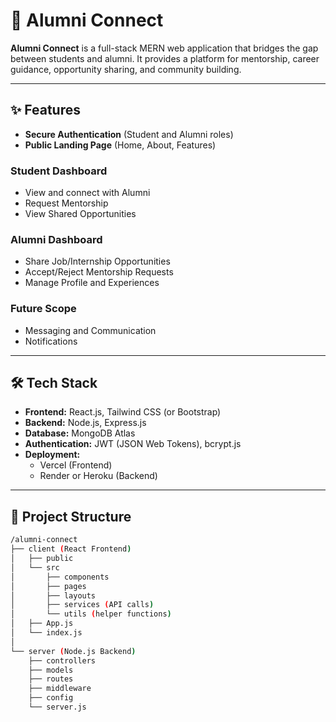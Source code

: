 # 🏫 Alumni Connect

**Alumni Connect** is a full-stack MERN web application that bridges the gap between students and alumni. It provides a platform for mentorship, career guidance, opportunity sharing, and community building.

---

## ✨ Features

- **Secure Authentication** (Student and Alumni roles)
- **Public Landing Page** (Home, About, Features)

### Student Dashboard
- View and connect with Alumni
- Request Mentorship
- View Shared Opportunities

### Alumni Dashboard
- Share Job/Internship Opportunities
- Accept/Reject Mentorship Requests
- Manage Profile and Experiences

### Future Scope
- Messaging and Communication
- Notifications

---

## 🛠️ Tech Stack

- **Frontend:** React.js, Tailwind CSS (or Bootstrap)
- **Backend:** Node.js, Express.js
- **Database:** MongoDB Atlas
- **Authentication:** JWT (JSON Web Tokens), bcrypt.js
- **Deployment:** 
  - Vercel (Frontend)  
  - Render or Heroku (Backend)

---

## 📂 Project Structure

```bash
/alumni-connect
├── client (React Frontend)
│   ├── public
│   └── src
│       ├── components
│       ├── pages
│       ├── layouts
│       ├── services (API calls)
│       └── utils (helper functions)
│   ├── App.js
│   └── index.js
│
└── server (Node.js Backend)
    ├── controllers
    ├── models
    ├── routes
    ├── middleware
    ├── config
    └── server.js
